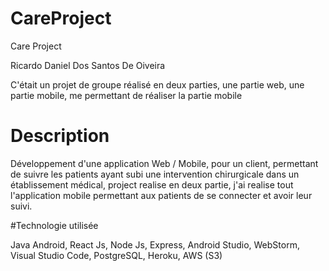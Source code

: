 # CareProject
Care Project

Ricardo Daniel Dos Santos De Oiveira

C'était un projet de groupe réalisé en deux parties, une partie web, une partie mobile, me permettant de réaliser la partie mobile

# Description

Développement d'une application Web / Mobile, pour un client, permettant de suivre les patients ayant subi une intervention chirurgicale dans un établissement médical, project realise en deux partie, j'ai realise tout l'application mobile permettant aux patients de se connecter et avoir leur suivi.

#Technologie utilisée 

Java Android, React Js, Node Js, Express, Android Studio, WebStorm, Visual Studio Code, PostgreSQL, Heroku, AWS (S3)


